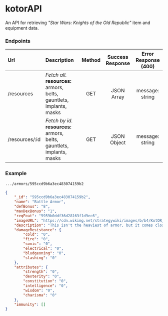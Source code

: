 # kotorAPI
An API for retrieving *"Star Wars: Knights of the Old Republic"* item and equipment data.

### Endpoints
| **Url** | **Description** | **Method** | **Success Response** | **Error Response (400)** |
|:--- | :--- | :---: | :---: | :---: |
| /resources | *Fetch all.* <br>**resources:** armors, belts, gauntlets, implants, masks|GET|JSON Array|message: string|
| /resources/:id | *Fetch by id.* <br>**resources:** armors, belts, gauntlets, implants, masks |GET|JSON Object|message: string|

### Example
```
.../armors/595ccd9b6a3ec483074159b2
```

```JSON
{
    "_id": "595ccd9b6a3ec483074159b2",
    "name": "Battle Armor",
    "defBonus": "8",
    "maxDexBonus": "1",
    "reqFeat": "5959b0ddf36d28163f1d9ec6",
    "imageURL": "https://cdn.wikimg.net/strategywiki/images/b/b4/KotOR_Item_Battle_Armor.png",
    "description": "This isn't the heaviest of armor, but it comes close. Designed for heavy militias, it has the protection needed to keep a soldier alive during ranged combat with massive weapons.",
    "damageResistance": {
        "cold": "0",
        "fire": "0",
        "sonic": "0",
        "electrical": "0",
        "bludgeoning": "0",
        "slashing": "0"
    },
    "attributes": {
        "strength": "0",
        "dexterity": "0",
        "constitution": "0",
        "intelligence": "0",
        "wisdom": "0",
        "charisma": "0"
    },
    "immunity": []
}
```

